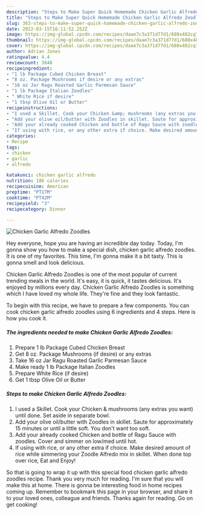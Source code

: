 ```yaml
---
description: "Steps to Make Super Quick Homemade Chicken Garlic Alfredo Zoodles"
title: "Steps to Make Super Quick Homemade Chicken Garlic Alfredo Zoodles"
slug: 363-steps-to-make-super-quick-homemade-chicken-garlic-alfredo-zoodles
date: 2022-03-15T16:11:52.252Z
image: https://img-global.cpcdn.com/recipes/daae7c3a371d77d1/680x482cq70/chicken-garlic-alfredo-zoodles-recipe-main-photo.jpg
thumbnail: https://img-global.cpcdn.com/recipes/daae7c3a371d77d1/680x482cq70/chicken-garlic-alfredo-zoodles-recipe-main-photo.jpg
cover: https://img-global.cpcdn.com/recipes/daae7c3a371d77d1/680x482cq70/chicken-garlic-alfredo-zoodles-recipe-main-photo.jpg
author: Adrian Jones
ratingvalue: 4.4
reviewcount: 3048
recipeingredient:
- "1 lb Package Cubed Chicken Breast"
- "8 oz. Package Mushrooms if desire or any extras"
- "16 oz Jar Ragu Roasted Garlic Parmesan Sauce"
- "1 lb Package Italian Zoodles"
- " White Rice if desire"
- "1 tbsp Olive Oil or Butter"
recipeinstructions:
- "I used a Skillet. Cook your Chicken &amp; mushrooms (any extras you want) until done. Set aside in separate bowl."
- "Add your olive oil/butter with Zoodles in skillet. Saute for approximately 15 minutes or until a little soft. You don&#39;t want too soft."
- "Add your already cooked Chicken and bottle of Ragu Sauce with zoodles. Cover and simmer on low/med until hot."
- "If using with rice, or any other extra if choice. Make desired amount of rice while simmering your Zoodle Alfredo mix in skillet. When done top over rice, Eat and Enjoy!"
categories:
- Recipe
tags:
- chicken
- garlic
- alfredo

katakunci: chicken garlic alfredo 
nutrition: 186 calories
recipecuisine: American
preptime: "PT17M"
cooktime: "PT42M"
recipeyield: "3"
recipecategory: Dinner

---
```



![Chicken Garlic Alfredo Zoodles](https://img-global.cpcdn.com/recipes/daae7c3a371d77d1/680x482cq70/chicken-garlic-alfredo-zoodles-recipe-main-photo.jpg)

Hey everyone, hope you are having an incredible day today. Today, I'm gonna show you how to make a special dish, chicken garlic alfredo zoodles. It is one of my favorites. This time, I'm gonna make it a bit tasty. This is gonna smell and look delicious.

Chicken Garlic Alfredo Zoodles is one of the most popular of current trending meals in the world. It's easy, it is quick, it tastes delicious. It's enjoyed by millions every day. Chicken Garlic Alfredo Zoodles is something which I have loved my whole life. They're fine and they look fantastic.




To begin with this recipe, we have to prepare a few components. You can cook chicken garlic alfredo zoodles using 6 ingredients and 4 steps. Here is how you cook it.

<!--inarticleads1-->

##### The ingredients needed to make Chicken Garlic Alfredo Zoodles:

1. Prepare 1 lb Package Cubed Chicken Breast
1. Get 8 oz. Package Mushrooms (if desire) or any extras
1. Take 16 oz Jar Ragu Roasted Garlic Parmesan Sauce
1. Make ready 1 lb Package Italian Zoodles
1. Prepare  White Rice (if desire)
1. Get 1 tbsp Olive Oil or Butter




<!--inarticleads2-->

##### Steps to make Chicken Garlic Alfredo Zoodles:

1. I used a Skillet. Cook your Chicken &amp; mushrooms (any extras you want) until done. Set aside in separate bowl.
1. Add your olive oil/butter with Zoodles in skillet. Saute for approximately 15 minutes or until a little soft. You don&#39;t want too soft.
1. Add your already cooked Chicken and bottle of Ragu Sauce with zoodles. Cover and simmer on low/med until hot.
1. If using with rice, or any other extra if choice. Make desired amount of rice while simmering your Zoodle Alfredo mix in skillet. When done top over rice, Eat and Enjoy!




So that is going to wrap it up with this special food chicken garlic alfredo zoodles recipe. Thank you very much for reading. I'm sure that you will make this at home. There is gonna be interesting food in home recipes coming up. Remember to bookmark this page in your browser, and share it to your loved ones, colleague and friends. Thanks again for reading. Go on get cooking!
